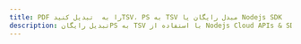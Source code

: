 ---title: PDF را به  تبدیل کنیدTSV، PS به TSV مبدل رایگان یا Nodejs SDKdescription: تبدیل رایگانPS به TSV با استفاده از Nodejs Cloud APIs & SDK همچنین اسناد PDF را در Cloud ایجاد، ویرایش و رندر کنید.---